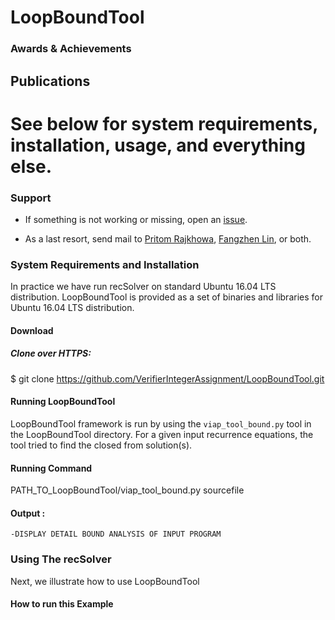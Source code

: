 # LoopBoundTool



### Awards & Achievements

## Publications


# See below for system requirements, installation, usage, and everything else.

### Support

* If something is not working or missing, open an [issue](https://github.com/VerifierIntegerAssignment/VerifierIntegerAssignment.github.io/issues).

* As a last resort, send mail to 
  [Pritom Rajkhowa](mailto:pritom.rajkhowa@gmail.com), [Fangzhen Lin](mailto:flin@cs.ust.hk), or both.





### System Requirements and Installation

In practice we have run recSolver on standard Ubuntu 16.04 LTS distribution. LoopBoundTool is provided as a set of binaries and libraries for
Ubuntu 16.04 LTS distribution. 

#### Download 


##### Clone over HTTPS:

 $ git clone https://github.com/VerifierIntegerAssignment/LoopBoundTool.git
 
 #### Running LoopBoundTool


LoopBoundTool framework is run by using the `viap_tool_bound.py` tool in the LoopBoundTool directory.
For a given input recurrence equations, the tool tried to find the closed from solution(s). 

#### Running Command

PATH_TO_LoopBoundTool/viap_tool_bound.py sourcefile



#### Output :
```
-DISPLAY DETAIL BOUND ANALYSIS OF INPUT PROGRAM
```

### Using The recSolver

Next, we illustrate how to use LoopBoundTool 

#### How to run this Example 
